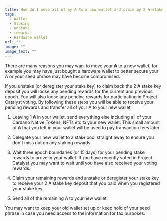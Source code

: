 ```yaml
---
title: How do I move all of my ₳ to a new wallet and claim my 2 ₳ stake key deposit?
tags:
  - Wallet
  - Staking
  - unstake
  - rewards
  - Hardware wallet
url: ""
image: ""
image_text: ""
---
```


There are many reasons you may want to move your ₳ to a new wallet, for example you may have just bought a hardware wallet to better secure your ₳ or your seed phrase may have become compromised.

If you unstake (or deregister your stake key) to claim back the 2 ₳ stake key deposit you will loose any pending rewards for the current and previous epoch. You will also loose any pending rewards for participating in Project Catalyst voting. By following these steps you will be able to receive your pending rewards and transfer all of your ₳ to your new wallet.

1.  Leaving 1 ₳ in your wallet, send everything else including all of your Cardano Native Tokens, NFTs etc to your new wallet. This small amount of ₳ that you left in your wallet will be used to pay transaction fees later.
    
2.  Delegate your new wallet to a stake pool straight away to ensure you don't miss out on any staking rewards.
    
3.  Wait three epoch boundaries (or 15 days) for your pending stake rewards to arrive in your wallet. If you have recently voted in Project Catalyst you may want to wait until you have also received your voting rewards.
    
4.  Claim your remaining rewards and unstake or deregister your stake key to receive your 2 ₳ stake key deposit that you paid when you registered your stake key.
    
5.  Send all of the remaining ₳ to your new wallet.
    

You may want to keep your old wallet set up or keep hold of your seed phrase in case you need access to the information for tax purposes.
